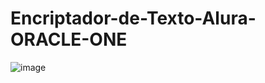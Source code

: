 # Encriptador-de-Texto-Alura-ORACLE-ONE
![image](https://user-images.githubusercontent.com/101605501/176802485-589b11f5-8c4c-4d3d-a0cf-3e7e4e7f8b06.png)

